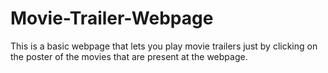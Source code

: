 # Movie-Trailer-Webpage
This is a basic webpage that lets you play movie trailers just by clicking on the poster of the movies that are present at the webpage.
